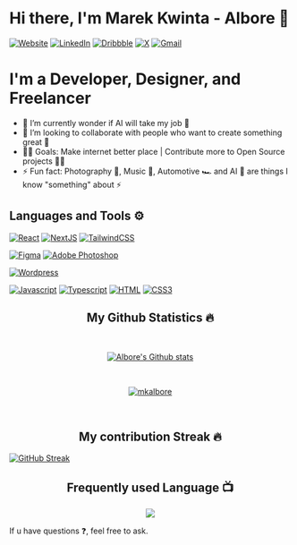 # Hi there, I'm Marek Kwinta - Albore 👋

[![Website](https://img.shields.io/website?label=quint-5&style=for-the-badge&url=https%3A%2F%2Fcodestackr.com)](https://www.quint-5.com/)
[![LinkedIn](https://img.shields.io/badge/linkedin-%230077B5.svg?style=for-the-badge&logo=linkedin&logoColor=white)](https://www.linkedin.com/in/marek-kwinta-989b97231/?locale=en_US)
[![Dribbble](https://img.shields.io/badge/Dribbble-EA4C89?style=for-the-badge&logo=dribbble&logoColor=white)](https://dribbble.com/Albore)
[![X](https://img.shields.io/badge/X-%23000000.svg?style=for-the-badge&logo=X&logoColor=white)](https://twitter.com/MarekKwinta_)
[![Gmail](https://img.shields.io/badge/Gmail-D14836?style=for-the-badge&logo=gmail&logoColor=white)](mailto:quint.biuro@gmail.com)

# I'm a Developer, Designer, and Freelancer

- 📝 I’m currently wonder if AI will take my job 📝
- 👯 I’m looking to collaborate with people who want to create something great 👯
- 👨‍💻 Goals: Make internet better place | Contribute more to Open Source projects 👨‍💻
- ⚡ Fun fact: Photography 📸, Music 🎼, Automotive 🏎 and AI 🌌 are things I know "something" about ⚡

## Languages and Tools ⚙️

<p>
<a href="#"><img alt="React" src="https://img.shields.io/badge/react-%2320232a.svg?style=for-the-badge&logo=react&logoColor=%2361DAFB"></a>
<a href="#"><img alt="NextJS" src="https://img.shields.io/badge/Next-black?style=for-the-badge&logo=next.js&logoColor=white"></a>
<a href="#"><img alt="TailwindCSS" src="https://img.shields.io/badge/tailwindcss-%2338B2AC.svg?style=for-the-badge&logo=tailwind-css&logoColor=white"></a>

<a href="#"><img alt="Figma" src="https://img.shields.io/badge/figma-%23F24E1E.svg?style=for-the-badge&logo=figma&logoColor=white"></a>
<a href="#"><img alt="Adobe Photoshop" src="https://img.shields.io/badge/adobe%20photoshop-%2331A8FF.svg?style=for-the-badge&logo=adobe%20photoshop&logoColor=white"></a>

<a href="#"><img alt="Wordpress" src="https://img.shields.io/badge/WordPress-%23117AC9.svg?style=for-the-badge&logo=WordPress&logoColor=white"></a>

<a href="#"><img alt="Javascript" src="https://img.shields.io/badge/JavaScript-323330?style=for-the-badge&logo=javascript&logoColor=F7DF1E"></a>
<a href="#"><img alt="Typescript" src="https://img.shields.io/badge/TypeScript-007ACC?style=for-the-badge&logo=typescript&logoColor=white"></a>
<a href="#"><img alt="HTML" src="https://img.shields.io/badge/html5-%23E34F26.svg?style=for-the-badge&logo=html5&logoColor=white"></a>
<a href="#"><img alt="CSS3" src="https://img.shields.io/badge/css3-%231572B6.svg?style=for-the-badge&logo=css3&logoColor=white"></a>

</p>

<h2 align="center">My Github Statistics 🔥</h2>   
<br>
<p align="center">
<a href="https://github.com/mkalbore">
<img align="center" alt="Albore's Github stats"
src="https://github-readme-stats.vercel.app/api?username=mkalbore&show_icons=true&bg_color=00000000"/>
</a>
   </p>
 <br>
  <p align="center"> 
  <a href="https://github.com/ryo-ma/github-profile-trophy">
    <img src="https://github-profile-trophy.vercel.app/?username=mkalbore&theme=onedark" alt="mkalbore" /> 
  </a>
</p>
 <br>

 <h2 align="center">My contribution Streak 🔥</h2>
<a href="https://git.io/streak-stats"><img align="center" src="https://github-readme-streak-stats.herokuapp.com?user=mkalbore&theme=cobalt&hide_border=true" alt="GitHub Streak" /></a>
 
  <h2 align="center">Frequently used Language 📺</h2>
<p align="center">
  <a href="https://github.com/Iamtripathisatyam/github-readme-streak-stats">
    <img src="https://github-readme-stats-sigma-five.vercel.app/api/top-langs/?username=mkalbore&theme=dark&hide_border=true&background=22272e&stroke=0000"/>
  </a>
 </p>


If u have questions ❓, feel free to ask.

<!--
**mkalbore/mkalbore** is a ✨ _special_ ✨ repository because its `README.md` (this file) appears on your GitHub profile.

Here are some ideas to get you started:

- 🔭 I’m currently working on ...
- 🌱 I’m currently learning ...
- 👯 I’m looking to collaborate on ...
- 🤔 I’m looking for help with ...
- 💬 Ask me about ...
- 📫 How to reach me: ...
- 😄 Pronouns: ...
- ⚡ Fun fact: ...
-->
